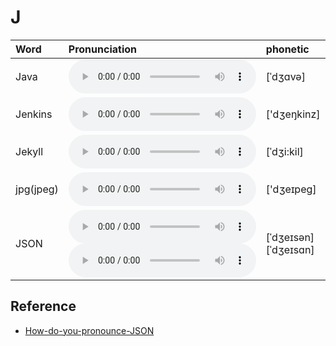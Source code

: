 
# J

| Word  | Pronunciation | phonetic |
| :-- | :-- | :-- |
| Java | <audio src="/awesome-pronunciation/public/audio/Java.mp3" controls="controls" controlslist="nodownload"></audio> | [ˈdʒɑvə] |
| Jenkins | <audio src="/awesome-pronunciation/public/audio/Jenkins.mp3" controls="controls" controlslist="nodownload"></audio> | ['dʒeŋkinz] |
| Jekyll | <audio src="/awesome-pronunciation/public/audio/Jekyll.mp3" controls="controls" controlslist="nodownload"></audio> | [ˈdʒi:kil] |
| jpg(jpeg) | <audio src="/awesome-pronunciation/public/audio/jpg(jpeg).mp3" controls="controls" controlslist="nodownload"></audio> | ['dʒeɪpeɡ] |
| JSON | <audio src="/awesome-pronunciation/public/audio/JSON-0.mp3" controls="controls" controlslist="nodownload"></audio><br/><audio src="/awesome-pronunciation/public/audio/JSON-1.mp3" controls="controls" controlslist="nodownload"></audio> | [ˈdʒeɪsən]<br/>[ˈdʒeɪsɑn] |

## Reference

- [How-do-you-pronounce-JSON](https://www.quora.com/How-do-you-pronounce-JSON)
